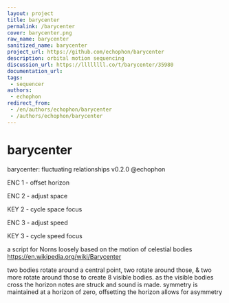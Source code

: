 ```yaml
---
layout: project
title: barycenter
permalink: /barycenter
cover: barycenter.png
raw_name: barycenter
sanitized_name: barycenter
project_url: https://github.com/echophon/barycenter
description: orbital motion sequencing
discussion_url: https://llllllll.co/t/barycenter/35980
documentation_url: 
tags:
 - sequencer
authors:
 - echophon
redirect_from:
 - /en/authors/echophon/barycenter
 - /authors/echophon/barycenter
---
```

# barycenter

barycenter: fluctuating relationships
v0.2.0 @echophon

ENC 1 - offset horizon

ENC 2 - adjust space

KEY 2 - cycle space focus

ENC 3 - adjust speed

KEY 3 - cycle speed focus

a script for Norns loosely based on the motion of celestial bodies https://en.wikipedia.org/wiki/Barycenter 

two bodies rotate around a central point, two rotate around those, & two more rotate around those to create 8 visible bodies. as the visible bodies cross the horizon notes are struck and sound is made.  symmetry is maintained at a horizon of zero, offsetting the horizon allows for asymmetry
